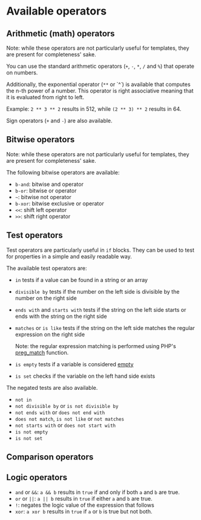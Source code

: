 Available operators
========

Arithmetic (math) operators
--------
Note: while these operators are not particularly useful for templates, they are present for completeness' sake.

You can use the standard arithmetic operators (`+`, `-`, `*`, `/` and `%`) that operate on numbers.

Additionally, the exponential operator (`**` or `^˙) is available that computes the n-th power of a number.
This operator is right associative meaning that it is evaluated from right to left.

Example: `2 ** 3 ** 2` results in 512, while `(2 ** 3) ** 2` results in 64.

Sign operators (`+` and `-`) are also available.

Bitwise operators
--------
Note: while these operators are not particularly useful for templates, they are present for completeness' sake.

The following bitwise operators are available:

 * `b-and`: bitwise and operator
 * `b-or`: bitwise or operator
 * `~`: bitwise not operator
 * `b-xor`: bitwise exclusive or operator
 * `<<`: shift left operator
 * `>>`: shift right operator

Test operators
--------
Test operators are particularly useful in `if` blocks.
They can be used to test for properties in a simple and easily readable way.

The available test operators are:

 * `in` tests if a value can be found in a string or an array
 * `divisible by` tests if the number on the left side is divisible by the number on the right side
 * `ends with` and `starts with` tests if the string on the left side starts or ends with the string on the right side
 * `matches` or `is like` tests if the string on the left side matches the regular expression on the right side

    Note: the regular expression matching is performed using PHP's [preg_match](http://php.net/preg_match) function.

 * `is empty` tests if a variable is considered [empty](http://php.net/empty)
 * `is set` checks if the variable on the left hand side exists

The negated tests are also available.

 * `not in`
 * `not divisible by` or `is not divisible by`
 * `not ends with` or `does not end with`
 * `does not match`, `is not like` or `not matches`
 * `not starts with` or `does not start with`
 * `is not empty`
 * `is not set`

Comparison operators
--------


Logic operators
--------

 * `and` or `&&`: `a && b` results in `true` if and only if both `a` and `b` are true.
 * `or` or `||`: `a || b` results in `true` if either `a` and `b` are true.
 * `!`: negates the logic value of the expression that follows
 * `xor`: `a xor b` results in `true` if `a` or `b` is true but not both.
